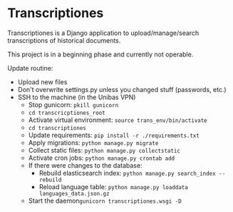# Transcriptiones
Transcriptiones is a Django application to upload/manage/search transcriptions of historical documents.

This project is in a beginning phase and currently not operable.



Update routine:

- Upload new files
- Don't overwrite settings.py unless you changed stuff (passwords, etc.)
- SSH to the machine (in the Unibas VPN)
  - Stop gunicorn: `pkill gunicorn`
  - `cd transcricptiones_root`
  - Activate virtual environment: `source trans_env/bin/activate`
  - `cd transcriptiones`
  -  Update requirements: `pip install -r ./requirements.txt`
  - Apply migrations: `python manage.py migrate`
  - Collect static files: `python manage.py collectstatic`
  - Activate cron jobs: `python manage.py crontab add`
  - If there were changes to the database: 
    - Rebuild elasticsearch index: `python manage.py search_index --rebuild`
    - Reload language table: `python manage.py loaddata languages_data.json.gz`
  -  Start the daemon`gunicorn transcriptiones.wsgi -D`

